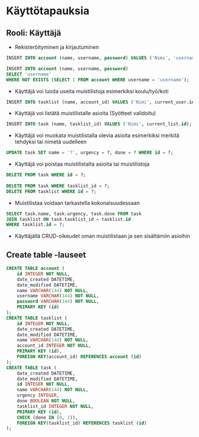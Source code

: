 # Käyttötapauksia
## Rooli: Käyttäjä
* Rekisteröityminen ja kirjautuminen
```sql
ÌNSERT INTO account (name, username, password) VALUES ('Nimi', 'username', 'password');

ÌNSERT INTO account (name, username, password) 
SELECT 'username'
WHERE NOT EXISTS (SELECT 1 FROM account WHERE username = 'username');
```
* Käyttäjä voi luoda useita muistilistoja esimerkiksi koulu/työ/koti
```sql
ÌNSERT INTO tasklist (name, account_id) VALUES ('Nimi', current_user.id);
```
* Käyttäjä voi listätä muistilistalle asioita (Syötteet validoitu)
```sql
ÌNSERT INTO task (name, tasklist_id) VALUES ('Nimi', current_list.id);
```
* Käyttäjä voi muokata muistilistalla olevia asioita esimerkiksi merkitä tehdyksi tai nimetä uudelleen
```sql
UPDATE task SET name = '?', urgency = ?, done = ? WHERE id = ?;
```
* Käyttäjä voi poistaa muistilistalta asioita tai muistilistoja
```sql
DELETE FROM task WHERE id = ?;
  
DELETE FROM task WHERE tasklist_id = ?;
DELETE FROM tasklist WHERE id = ?;
```
* Muistilistaa voidaan tarkastella kokonaisuudessaan
```sql
SELECT task.name, task.urgency, task.done FROM task
JOIN tasklist ON task.tasklist_id = tasklist.id
WHERE tasklist.id = ?;
```
* Käyttäjällä CRUD-oikeudet oman muistilistaan ja sen sisältämiin asioihin

## Create table -lauseet
```sql
CREATE TABLE account (
	id INTEGER NOT NULL, 
	date_created DATETIME, 
	date_modified DATETIME, 
	name VARCHAR(144) NOT NULL, 
	username VARCHAR(144) NOT NULL, 
	password VARCHAR(144) NOT NULL, 
	PRIMARY KEY (id)
);
CREATE TABLE tasklist (
	id INTEGER NOT NULL, 
	date_created DATETIME, 
	date_modified DATETIME, 
	name VARCHAR(144) NOT NULL, 
	account_id INTEGER NOT NULL, 
	PRIMARY KEY (id), 
	FOREIGN KEY(account_id) REFERENCES account (id)
);
CREATE TABLE task (
	date_created DATETIME, 
	date_modified DATETIME, 
	id INTEGER NOT NULL, 
	name VARCHAR(144) NOT NULL, 
	urgency INTEGER, 
	done BOOLEAN NOT NULL, 
	tasklist_id INTEGER NOT NULL, 
	PRIMARY KEY (id), 
	CHECK (done IN (0, 1)), 
	FOREIGN KEY(tasklist_id) REFERENCES tasklist (id)
);
```

